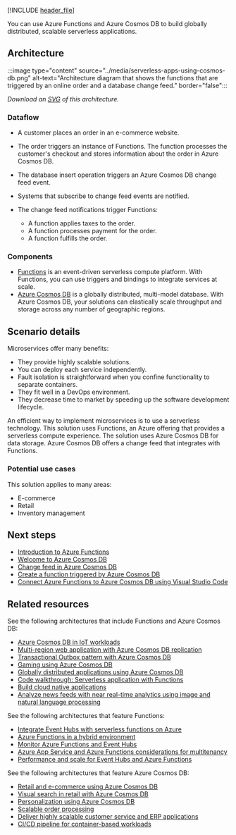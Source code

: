 [!INCLUDE [header_file](../../../includes/sol-idea-header.md)]

You can use Azure Functions and Azure Cosmos DB to build globally distributed, scalable serverless applications.

## Architecture

:::image type="content" source="../media/serverless-apps-using-cosmos-db.png" alt-text="Architecture diagram that shows the functions that are triggered by an online order and a database change feed." border="false":::

*Download an [SVG](../media/serverless-apps-using-cosmos-db.svg) of this architecture.*

### Dataflow

- A customer places an order in an e-commerce website.
- The order triggers an instance of Functions. The function processes the customer's checkout and stores information about the order in Azure Cosmos DB.
- The database insert operation triggers an Azure Cosmos DB change feed event.
- Systems that subscribe to change feed events are notified.
- The change feed notifications trigger Functions:

  - A function applies taxes to the order.
  - A function processes payment for the order.
  - A function fulfills the order.

### Components

- [Functions](https://azure.microsoft.com/services/functions) is an event-driven serverless compute platform. With Functions, you can use triggers and bindings to integrate services at scale.
- [Azure Cosmos DB](https://azure.microsoft.com/services/cosmos-db) is a globally distributed, multi-model database. With Azure Cosmos DB, your solutions can elastically scale throughput and storage across any number of geographic regions.

## Scenario details

Microservices offer many benefits:

- They provide highly scalable solutions.
- You can deploy each service independently.
- Fault isolation is straightforward when you confine functionality to separate containers.
- They fit well in a DevOps environment.
- They decrease time to market by speeding up the software development lifecycle.

An efficient way to implement microservices is to use a serverless technology. This solution uses Functions, an Azure offering that provides a serverless compute experience. The solution uses Azure Cosmos DB for data storage. Azure Cosmos DB offers a change feed that integrates with Functions.

### Potential use cases

This solution applies to many areas:

- E-commerce
- Retail
- Inventory management

## Next steps

- [Introduction to Azure Functions](/azure/azure-functions/functions-overview)
- [Welcome to Azure Cosmos DB](/azure/cosmos-db/introduction)
- [Change feed in Azure Cosmos DB](/azure/cosmos-db/change-feed)
- [Create a function triggered by Azure Cosmos DB](/azure/azure-functions/functions-create-cosmos-db-triggered-function)
- [Connect Azure Functions to Azure Cosmos DB using Visual Studio Code](/azure/azure-functions/functions-add-output-binding-cosmos-db-vs-code)

## Related resources

See the following architectures that include Functions and Azure Cosmos DB:

- [Azure Cosmos DB in IoT workloads](/azure/architecture/solution-ideas/articles/iot-using-cosmos-db)
- [Multi-region web application with Azure Cosmos DB replication](/azure/architecture/solution-ideas/articles/multi-region-web-app-cosmos-db-replication)
- [Transactional Outbox pattern with Azure Cosmos DB](/azure/architecture/best-practices/transactional-outbox-cosmos)
- [Gaming using Azure Cosmos DB](/azure/architecture/solution-ideas/articles/gaming-using-cosmos-db)
- [Globally distributed applications using Azure Cosmos DB](/azure/architecture/solution-ideas/articles/globally-distributed-mission-critical-applications-using-cosmos-db)
- [Code walkthrough: Serverless application with Functions](/azure/architecture/serverless/code)
- [Build cloud native applications](/azure/architecture/solution-ideas/articles/cloud-native-apps)
- [Analyze news feeds with near real-time analytics using image and natural language processing](/azure/architecture/example-scenario/ai/news-feed-ingestion-and-near-real-time-analysis)

See the following architectures that feature Functions:

- [Integrate Event Hubs with serverless functions on Azure](/azure/architecture/serverless/event-hubs-functions/event-hubs-functions)
- [Azure Functions in a hybrid environment](/azure/architecture/hybrid/azure-functions-hybrid)
- [Monitor Azure Functions and Event Hubs](/azure/architecture/serverless/event-hubs-functions/observability)
- [Azure App Service and Azure Functions considerations for multitenancy](/azure/architecture/guide/multitenant/service/app-service)
- [Performance and scale for Event Hubs and Azure Functions](/azure/architecture/serverless/event-hubs-functions/performance-scale)

See the following architectures that feature Azure Cosmos DB:

- [Retail and e-commerce using Azure Cosmos DB](/azure/architecture/solution-ideas/articles/retail-and-e-commerce-using-cosmos-db)
- [Visual search in retail with Azure Cosmos DB](/azure/architecture/industries/retail/visual-search-use-case-overview)
- [Personalization using Azure Cosmos DB](/azure/architecture/solution-ideas/articles/personalization-using-cosmos-db)
- [Scalable order processing](/azure/architecture/example-scenario/data/ecommerce-order-processing)
- [Deliver highly scalable customer service and ERP applications](/azure/architecture/solution-ideas/articles/erp-customer-service)
- [CI/CD pipeline for container-based workloads](/azure/architecture/example-scenario/apps/devops-with-aks)
